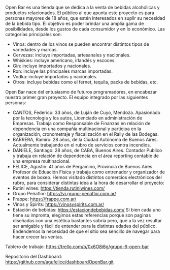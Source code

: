 Open Bar es una tienda que se dedica a la venta de bebidas alcohólicas y productos relacionados. El público al que apunta este proyecto es para personas mayores de 18 años, que estén interesados en suplir su necesidad de la bebida tipo. El objetivo es poder brindar una amplia gama de posibilidades, desde los gustos de cada consumidor y en lo económico.
Las categorías principales son:
-	Vinos: dentro de los vinos se pueden encontrar distintos tipos de variedades y marcas.
-	Cervezas: incluye importadas, artesanales y nacionales. 
-	Whiskies: incluye americano, irlandés y escoces.
-	Gin: incluye importados y nacionales.
-	Ron: incluye las principales marcas importadas.
-	Vodka: incluye importados y nacionales.
-	Otros: incluye bebidas como el fernet, tequila, packs de bebidas, etc.

Open Bar nace del entusiasmo de futuros programadores, en encabezar nuestro primer gran proyecto. El equipo integrado por las siguientes personas:
-	CANTOS, Federico: 33 años, de Luján de Cuyo, Mendoza. Apasionado por la tecnología y los autos, Licenciado en administración de Empresas. Trabaja como Responsable de Finanzas en relación de dependencia en una compañía multinacional y participa en la organización, cronometraje y fiscalización en el Rally de las Bodegas.
-	BARRERA, Ramiro:  28 años, de la Ciudad Autónoma de Buenos Aires. Actualmente trabajando en el rubro de servicios contra incendios. 
-	DANIELE, Santiago: 28 años, de CABA, Buenos Aires. Contador Publico y trabaja en relación de dependencia en el área reporting contable de una empresa multinacional.
-	FELICE, Agustin: 41 años de Pergamino, Provincia de Buenos Aires. Profesor de Eduación Física y trabaja como entrenador y organizador de eventos de boxeo. 
Hemos visitado distintos comercios electrónicos del rubro, para considerar distintas idea a la hora de desarrollar el proyecto:
-	Rutini wines: https://tienda.rutiniwines.com/
-	Grupo Peñaflor: https://vi.grupo-penaflor.com.ar/
-	Frappe: https://frappe.com.ar/
-	Vinos y Spirits: https://vinosyspirits.com.ar/
-	Estación de bebidas: https://estaciondebebidas.com/
Si bien cada uno tiene su impronta, elegimos estas referencias porque son paginas diseñadas con una estética bastantes sobria pero, que a la vez resultar ser amigable y fácil de entender para la distintas edades del público. Endendemos la necesidad de que el sitio sea sencillo de navegar para hacer crecer las ventas.

Tablero de trabajo: https://trello.com/b/0x6O8i6g/grupo-6-open-bar

Repositorio del Dashboard: https://github.com/agufelice/dashboardOpenBar.git
